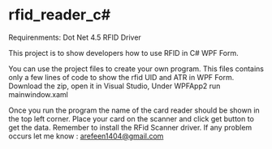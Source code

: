 # rfid_reader_c#


Requirenments:
Dot Net 4.5
RFID Driver


This project is to show developers how to use RFID in C# WPF Form. 

You can use the project files to create your own program. This files contains only a few lines of code to show the rfid UID and ATR in WPF Form. 
Download the zip, open it in Visual Studio, Under WPFApp2 run mainwindow.xaml



Once you run the program the name of the card reader should be shown in the top left corner.
Place your card on the scanner and click get button to get the data.
Remember to install the RFid Scanner driver. If any problem occurs let me know : arefeen1404@gmail.com
